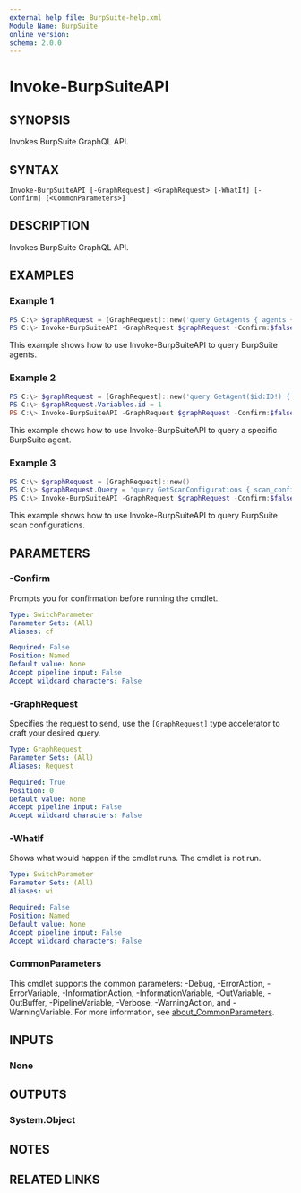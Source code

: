 ```yaml
---
external help file: BurpSuite-help.xml
Module Name: BurpSuite
online version:
schema: 2.0.0
---
```


# Invoke-BurpSuiteAPI

## SYNOPSIS
Invokes BurpSuite GraphQL API.

## SYNTAX

```
Invoke-BurpSuiteAPI [-GraphRequest] <GraphRequest> [-WhatIf] [-Confirm] [<CommonParameters>]
```

## DESCRIPTION
Invokes BurpSuite GraphQL API.

## EXAMPLES

### Example 1
```powershell
PS C:\> $graphRequest = [GraphRequest]::new('query GetAgents { agents { id name state enabled } }')
PS C:\> Invoke-BurpSuiteAPI -GraphRequest $graphRequest -Confirm:$false
```

This example shows how to use Invoke-BurpSuiteAPI to query BurpSuite agents.

### Example 2
```powershell
PS C:\> $graphRequest = [GraphRequest]::new('query GetAgent($id:ID!) { agent(id:$id) { id name state enabled } }')
PS C:\> $graphRequest.Variables.id = 1
PS C:\> Invoke-BurpSuiteAPI -GraphRequest $graphRequest -Confirm:$false
```

This example shows how to use Invoke-BurpSuiteAPI to query a specific BurpSuite agent.

### Example 3
```powershell
PS C:\> $graphRequest = [GraphRequest]::new()
PS C:\> $graphRequest.Query = 'query GetScanConfigurations { scan_configurations { id name } }'
PS C:\> Invoke-BurpSuiteAPI -GraphRequest $graphRequest -Confirm:$false
```

This example shows how to use Invoke-BurpSuiteAPI to query BurpSuite scan configurations.

## PARAMETERS

### -Confirm
Prompts you for confirmation before running the cmdlet.

```yaml
Type: SwitchParameter
Parameter Sets: (All)
Aliases: cf

Required: False
Position: Named
Default value: None
Accept pipeline input: False
Accept wildcard characters: False
```

### -GraphRequest
Specifies the request to send, use the `[GraphRequest]` type accelerator to craft your desired query.

```yaml
Type: GraphRequest
Parameter Sets: (All)
Aliases: Request

Required: True
Position: 0
Default value: None
Accept pipeline input: False
Accept wildcard characters: False
```

### -WhatIf
Shows what would happen if the cmdlet runs.
The cmdlet is not run.

```yaml
Type: SwitchParameter
Parameter Sets: (All)
Aliases: wi

Required: False
Position: Named
Default value: None
Accept pipeline input: False
Accept wildcard characters: False
```

### CommonParameters
This cmdlet supports the common parameters: -Debug, -ErrorAction, -ErrorVariable, -InformationAction, -InformationVariable, -OutVariable, -OutBuffer, -PipelineVariable, -Verbose, -WarningAction, and -WarningVariable. For more information, see [about_CommonParameters](http://go.microsoft.com/fwlink/?LinkID=113216).

## INPUTS

### None

## OUTPUTS

### System.Object
## NOTES

## RELATED LINKS
